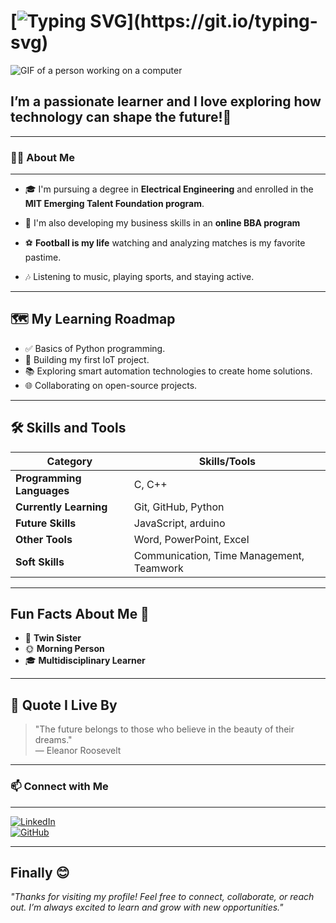 # [![Typing SVG](https://readme-typing-svg.herokuapp.com?font=Fira+Code&pause=1000&width=435&lines=Hi+there+%F0%9F%91%8B%2C+I'm+Falaq+Abdulmajeed!)](https://git.io/typing-svg)

![GIF of a person working on a computer](https://media.giphy.com/media/L1R1tvI9svkIWwpVYr/giphy.gif)

## I’m a passionate learner and I love exploring how technology can shape the future!🚀

---

### 👩‍🎓 About Me  

---

- 🎓 I'm pursuing a degree in **Electrical Engineering** and enrolled in the  
**MIT Emerging Talent Foundation program**.  

- 📖 I'm also developing my business skills in an **online BBA program**  

- ⚽ **Football is my life** watching and analyzing matches is my favorite pastime.
- 🎶 Listening to music, playing sports, and staying active.  

---

## 🗺️ My Learning Roadmap  

- ✅ Basics of Python programming.  
- 🚧 Building my first IoT project.  
- 📚 Exploring smart automation technologies to create home solutions.  
- 🌐 Collaborating on open-source projects.  

---

## 🛠️ Skills and Tools  

| Category               | Skills/Tools                          |
|------------------------|---------------------------------------|
| **Programming Languages** | C, C++                     |
| **Currently Learning**   | Git, GitHub, Python                 |
| **Future Skills**        | JavaScript, arduino                    |
| **Other Tools**          | Word, PowerPoint, Excel             |
| **Soft Skills**          | Communication, Time Management, Teamwork |

---

## Fun Facts About Me 🎉  

- 👯 **Twin Sister**  
- 🌞 **Morning Person**  
- 🎓 **Multidisciplinary Learner**  

---

## 💬 Quote I Live By  
>
>"The future belongs to those who believe in the beauty of their dreams."  
— Eleanor Roosevelt  

---

### 📫 Connect with Me  

---
[![LinkedIn](https://img.shields.io/badge/-LinkedIn-blue?style=flat&logo=linkedin&logoColor=white)](https://www.linkedin.com/in/falag-majeed-90598926b/)  
[![GitHub](https://img.shields.io/badge/-GitHub-black?style=flat&logo=github&logoColor=white)](https://github.com/FalaqMajeed)  

---

## Finally 😊  

_"Thanks for visiting my profile! Feel free to connect, collaborate, or reach out.
I’m always excited to learn and grow with new opportunities."_
